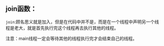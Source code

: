 ## join函数：

`join`:顾名思义就是加入，但是在代码中并不是，而是在一个线程中声明另一个线程是老大，就是首先执行完这个线程再去执行其他的线程。



注意：main线程一定会等待其他的线程执行完才会结束自己的线程。

